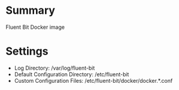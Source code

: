 # Summary
Fluent Bit Docker image

# Settings
- Log Directory: /var/log/fluent-bit
- Default Configuration Directory: /etc/fluent-bit
- Custom Configuration Files: /etc/fluent-bit/docker/docker.*.conf
